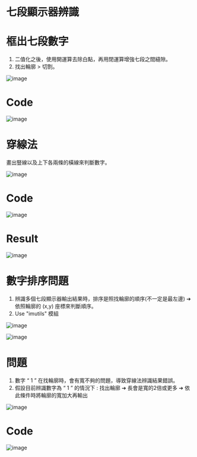 # 七段顯示器辨識

# 框出七段數字 
1. 二值化之後，使用開運算去除白點，再用閉運算增強七段之間縫隙。
2. 找出輪廓 > 切割。

![image](https://user-images.githubusercontent.com/68286984/119842121-fe45e780-bf38-11eb-9a83-84d547d14543.png)

# Code

![image](https://user-images.githubusercontent.com/68286984/119842317-26cde180-bf39-11eb-9c9c-3f11814238a8.png)

# 穿線法
畫出豎線以及上下各兩條的橫線來判斷數字。

![image](https://user-images.githubusercontent.com/68286984/119842712-80cea700-bf39-11eb-8b20-026171144fc1.png)

# Code

![image](https://user-images.githubusercontent.com/68286984/119843046-c3907f00-bf39-11eb-93f8-b7e6b8770c88.png)

# Result

![image](https://user-images.githubusercontent.com/68286984/119843147-d7d47c00-bf39-11eb-9f08-2a41d8ba4611.png)

# 數字排序問題

1. 辨識多個七段顯示器輸出結果時，排序是照找輪廓的順序(不一定是最左邊)  ➔依照輪廓的 (x,y) 座標來判斷順序。
2. Use "imutils" 模組

![image](https://user-images.githubusercontent.com/68286984/119843557-3ef23080-bf3a-11eb-9d10-22a6cd5b4d84.png)

![image](https://user-images.githubusercontent.com/68286984/119843502-33066e80-bf3a-11eb-98f1-e57e92a5dfbb.png)

# 問題

1. 數字 “ 1 ” 在找輪廓時，會有寬不夠的問題，導致穿線法辨識結果錯誤。
2. 假設目前辨識數字為 “ 1 ” 的情況下 : 找出輪廓  ➔ 長會是寬的2倍或更多 ➔ 依此條件時將輪廓的寬加大再輸出

![image](https://user-images.githubusercontent.com/68286984/119843757-6ea13880-bf3a-11eb-9117-8da659d8fb92.png)

# Code 

![image](https://user-images.githubusercontent.com/68286984/119843920-91cbe800-bf3a-11eb-9bce-36537131694a.png)







